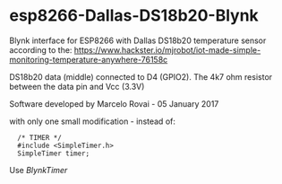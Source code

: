 # esp8266-Dallas-DS18b20-Blynk
Blynk interface for ESP8266 with Dallas DS18b20 temperature sensor according to the: 
  https://www.hackster.io/mjrobot/iot-made-simple-monitoring-temperature-anywhere-76158c

DS18b20 data (middle) connected to D4 (GPIO2). The 4k7 ohm resistor between the data pin and Vcc (3.3V) 

Software developed by Marcelo Rovai - 05 January 2017

with only one small modification - instead of: 

```
  /* TIMER */
  #include <SimpleTimer.h>
  SimpleTimer timer;
```

Use *BlynkTimer*
